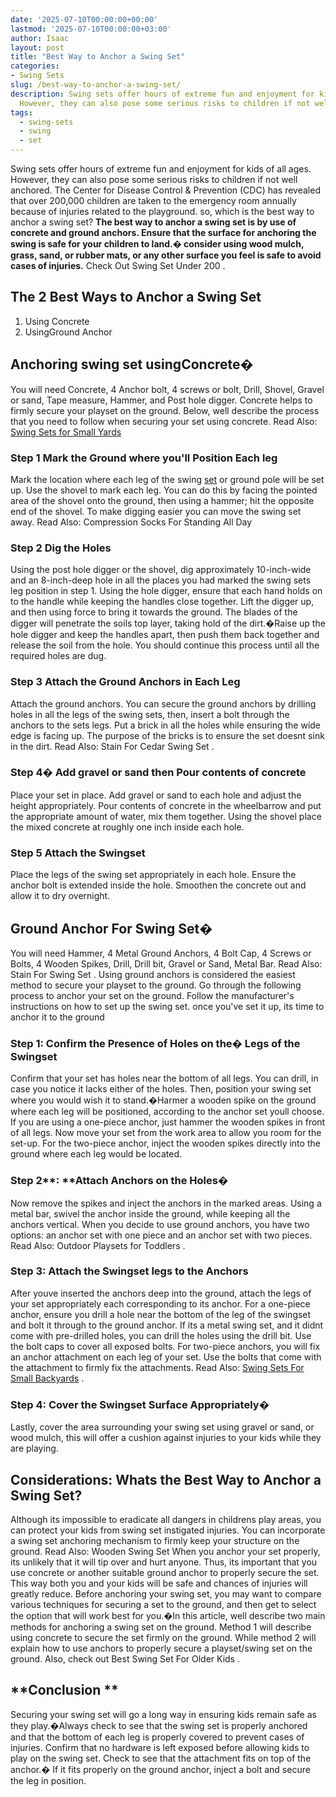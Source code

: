 ```yaml
---
date: '2025-07-10T00:00:00+00:00'
lastmod: '2025-07-10T00:00:00+03:00'
author: Isaac
layout: post
title: "Best Way to Anchor a Swing Set"
categories:
- Swing Sets
slug: /best-way-to-anchor-a-swing-set/
description: Swing sets offer hours of extreme fun and enjoyment for kids of all ages.
  However, they can also pose some serious risks to children if not well anchored.
tags: 
  - swing-sets
  - swing
  - set
---
```

Swing sets offer hours of extreme fun and enjoyment for kids of all ages. However, they can also pose some serious risks to children if not well anchored.
The
Center for Disease Control & Prevention (CDC)
has revealed that over 200,000 children are taken to the emergency room annually because of injuries related to the playground. so, which is the best way to anchor a swing set?
**The best way to anchor a swing set is by use of concrete and ground anchors. Ensure that the surface for anchoring the swing is safe for your children to land.� consider using wood mulch, grass, sand, or rubber mats, or any other surface you feel is safe to avoid cases of injuries.**
Check Out
Swing Set Under 200
.
## The 2 Best Ways to Anchor a Swing Set
1. Using Concrete
2. UsingGround Anchor
## Anchoring swing set using**Concrete�**
You will need Concrete, 4 Anchor bolt, 4 screws or bolt, Drill, Shovel, Gravel or sand, Tape measure, Hammer, and Post hole digger.
Concrete helps to firmly secure your playset on the ground. Below, well describe the process that you need to follow when securing your set using concrete.
Read Also:
[Swing Sets for Small Yards](https://pestpolicy.com/best-[swing-sets](/posts/best-swing-set-for-older-kids/)-for-small-yards/)
### **Step 1 Mark the Ground where you'll Position Each leg**
Mark the location where each leg of the swing [set](/posts/best-swing-set-under-200/) or ground pole will be set up. Use the shovel to mark each leg.
You can do this by facing the pointed area of the shovel onto the ground, then using a hammer; hit the opposite end of the shovel. To make digging easier you can move the swing set away.
Read Also:
Compression Socks For Standing All Day
### **Step 2 Dig the Holes**
Using the post hole digger or the shovel, dig approximately 10-inch-wide and an 8-inch-deep hole in all the places you had marked the swing sets leg position in step 1.
Using the hole digger, ensure that each hand holds on to the handle while keeping the handles close together. Lift the digger up, and then using force to bring it towards the ground.
The blades of the digger will penetrate the soils top layer, taking hold of the dirt.�Raise up the hole digger and keep the handles apart, then push them back together and release the soil from the hole. You should continue this process until all the required holes are dug.
### **Step 3 Attach the Ground Anchors in Each Leg**
Attach the ground anchors. You can secure the ground anchors by drilling holes in all the legs of the swing sets, then, insert a bolt through the anchors to the sets legs. Put a brick in all the holes while ensuring the wide edge is facing up.
The purpose of the bricks is to ensure the set doesnt sink in the dirt. Read Also:
Stain For Cedar Swing Set
.
### **Step 4� Add gravel or sand then Pour contents of concrete**
Place your set in place. Add gravel or sand to each hole and adjust the height appropriately. Pour contents of concrete in the wheelbarrow and put the appropriate amount of water, mix them together. Using the shovel place the mixed concrete at roughly one inch inside each hole.
### **Step 5 Attach the Swingset**
Place the legs of the swing set appropriately in each hole. Ensure the anchor bolt is extended inside the hole. Smoothen the concrete out and allow it to dry overnight.
## **Ground Anchor For Swing Set�**
You will need Hammer, 4 Metal Ground Anchors, 4 Bolt Cap, 4 Screws or Bolts, 4 Wooden Spikes, Drill, Drill bit, Gravel or Sand, Metal Bar. Read Also:
Stain For Swing Set
.
Using ground anchors is considered the easiest method to secure your playset to the ground. Go through the following process to anchor your set on the ground.
Follow the manufacturer's instructions on how to set up the swing set. once you've set it up, its time to anchor it to the ground
### **Step 1: Confirm the Presence of Holes on the� Legs of the Swingset**
Confirm that your set has holes near the bottom of all legs. You can drill, in case you notice it lacks either of the holes.
Then, position your swing set where you would wish it to stand.�Harmer a wooden spike on the ground where each leg will be positioned, according to the anchor set youll choose.
If you are using a one-piece anchor, just hammer the wooden spikes in front of all legs. Now move your set from the work area to allow you room for the set-up.
For the two-piece anchor, inject the wooden spikes directly into the ground where each leg would be located.
### **Step 2****: ****Attach Anchors on the Holes�**
Now remove the spikes and inject the anchors in the marked areas. Using a metal bar, swivel the anchor inside the ground, while keeping all the anchors vertical.
When you decide to use ground anchors, you have two options: an anchor set with one piece and an anchor set with two pieces.
Read Also:
Outdoor Playsets for Toddlers
.
### **Step 3: Attach the Swingset legs to the Anchors**
After youve inserted the anchors deep into the ground, attach the legs of your set appropriately each corresponding to its anchor.
For a one-piece anchor, ensure you drill a hole near the bottom of the leg of the swingset and bolt it through to the ground anchor.
If its a metal swing set, and it didnt come with pre-drilled holes, you can drill the holes using the drill bit. Use the bolt caps to cover all exposed bolts.
For two-piece anchors, you will fix an anchor attachment on each leg of your set. Use the bolts that come with the attachment to firmly fix the attachments.
Read Also:
[Swing Sets For Small Backyards](https://pestpolicy.com/best-swing-sets-for-small-backyards/)
.
### **Step 4: Cover the Swingset Surface Appropriately�**
Lastly, cover the area surrounding your swing set using gravel or sand, or wood mulch, this will offer a cushion against injuries to your kids while they are playing.
## Considerations: Whats the Best Way to Anchor a Swing Set?
Although its impossible to eradicate all dangers in childrens play areas, you can protect your kids from swing set instigated injuries. You can incorporate a swing set anchoring mechanism to firmly keep your structure on the ground.
Read Also:
Wooden Swing Set
When you anchor your set properly, its unlikely that it will tip over and hurt anyone. Thus, its important that you use concrete or another suitable ground anchor to properly secure the set. This way both you and your kids will be safe and chances of injuries will greatly reduce.
Before anchoring your swing set, you may want to compare various techniques for securing a set to the ground, and then get to select the option that will work best for you.�In this article, well describe two main methods for anchoring a swing set on the ground.
Method 1 will describe using concrete to secure the set firmly on the ground. While method 2 will explain how to use anchors to properly secure a playset/swing set on the ground. Also, check out
Best Swing Set For Older Kids
.
## **Conclusion **
Securing your swing set will go a long way in ensuring kids remain safe as they play.�Always check to see that the swing set is properly anchored and that the bottom of each leg is properly covered to prevent cases of injuries.
Confirm that no hardware is left exposed before allowing kids to play on the swing set. Check to see that the attachment fits on top of the anchor.� If it fits properly on the ground anchor, inject a bolt and secure the leg in position.
